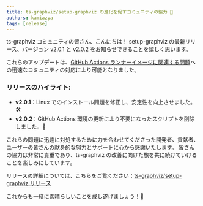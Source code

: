 ```yaml
---
title: ts-graphviz/setup-graphviz の進化を促すコミュニティの協力 🌟
authors: kamiazya
tags: [release]
---
```


ts-graphviz コミュニティの皆さん、こんにちは！
setup-graphviz の最新リリース、バージョン v2.0.1 と v2.0.2 をお知らせできることを嬉しく思います。

<!-- truncate -->

これらのアップデートは、[GitHub Actions ランナーイメージに関連する問題](https://github.com/actions/runner-images/issues/9733)への迅速なコミュニティの対応により可能となりました。

### リリースのハイライト:

- **v2.0.1**：Linux でのインストール問題を修正し、安定性を向上させました。🛠️
- **v2.0.2**：GitHub Actions 環境の更新により不要になったスクリプトを削除しました。🧹

これらの問題に迅速に対処するために力を合わせてくださった開発者、貢献者、ユーザーの皆さんの献身的な努力とサポートに心から感謝いたします。
皆さんの協力は非常に貴重であり、ts-graphviz の改善に向けた旅を共に続けていけることを楽しみにしています。

リリースの詳細については、こちらをご覧ください：[ts-graphviz/setup-graphviz リリース](https://github.com/ts-graphviz/setup-graphviz/releases)

これからも一緒に素晴らしいことを成し遂げましょう！🚀
